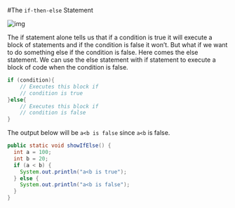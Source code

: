 #The `if-then-else` Statement

![img](https://lh3.googleusercontent.com/Br-_Wr-oaCCaOc2QbENlfB-1XfO9bUFz9V3E04wsNxAhM-c6vAsuQmPs6sRDGa94pjOtl3_hYMdsqXvOqDdTGCWZf_0tEM1qXi7u7BROTLNo0-m5ItO2O9RU-rLRi4uTeJOCBe8sO8WsfE-KY7lItCn1JAxmNJY2Tpd3QMWGvmh-mezchK4poy4C1Ch0OvWckAJ2-gqeigi31OWbBHeXgsIt_qTTioFA8DhyXyO-F2vZp6ddd0SdIML4bGgh3RE-T4Iq1fWFVnTvGQkvdJIcyc2c5NbY20GjZ-mzev-f-MnyG0R7m-9fL8ReY5vJcgXe9WgGeVkvX1beAXaBMXLQ2Zt68ipg4jmLccnKe9kRk2vd95cFm9iAcsXbaSUIA6bTt7Z74XXlBG7OsG6P0z2APiYTBMfgeAiXvZ5xevEJj4L3LT6L2iv0X9UR_Ino0HnzEFM6vqYMlnFU9KlX6cViT1U9Mxg1tYi4DXpgxO1NP1EQl3aiuO95-cxJbbp_dgY3F1a_Ro8sDoKhAgAkiJRNe7kDUvQvK92JZm9KT3AnuRfya77H3Jts_VS-OI8uk3Lrn_460w3RBJ5PqLmuWkNvtzaQuEw5RwwWZ5YhqJTd3oBblvGw2u6cz_c02u0e_GE=w251-h321-no)

The if statement alone tells us that if a condition is true it will execute a block of statements and if the condition is false it won’t. But what if we want to do something else if the condition is false. Here comes the else statement. We can use the else statement with if statement to execute a block of code when the condition is false.

```java
if (condition){
    // Executes this block if
    // condition is true
}else{
    // Executes this block if
    // condition is false
}
```

The output below will be `a<b is false` since `a<b` is false.

```java
public static void showIfElse() {
  int a = 100;
  int b = 20;
  if (a < b) {
    System.out.println("a<b is true");
  } else {
    System.out.println("a<b is false");
  }
}
```